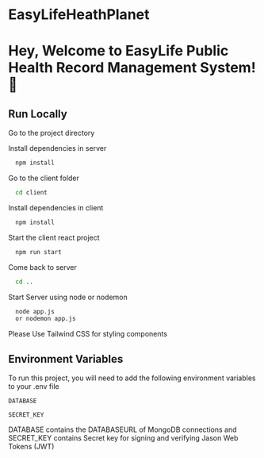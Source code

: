 # EasyLifeHeathPlanet

# Hey, Welcome to EasyLife Public Health Record Management System! 👋

## Run Locally

Go to the project directory

Install dependencies in server

```bash
  npm install
```

Go to the client folder

```bash
  cd client
```

Install dependencies in client

```bash
  npm install
```

Start the client react project

```bash
  npm run start
```

Come back to server

```bash
  cd ..
```

Start Server using node or nodemon

```bash
  node app.js
  or nodemon app.js
```

Please Use Tailwind CSS for styling components

## Environment Variables

To run this project, you will need to add the following environment variables to your .env file

`DATABASE`

`SECRET_KEY`

DATABASE contains the DATABASEURL of MongoDB connections and SECRET_KEY contains Secret key for signing and verifying Jason Web Tokens (JWT)
